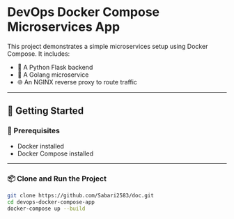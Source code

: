 # DevOps Docker Compose Microservices App

This project demonstrates a simple microservices setup using Docker Compose. It includes:

- 🐍 A Python Flask backend  
- 🦫 A Golang microservice  
- 🌐 An NGINX reverse proxy to route traffic  

---

## 🚀 Getting Started

### 🔧 Prerequisites

- Docker installed
- Docker Compose installed

---

### 📦 Clone and Run the Project

```bash
git clone https://github.com/Sabari2583/doc.git
cd devops-docker-compose-app
docker-compose up --build
